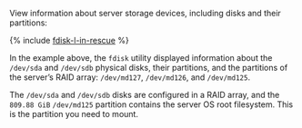 View information about server storage devices, including disks and their partitions:

{% include [fdisk-l-in-rescue](../fdisk-l-in-rescue.md) %}

In the example above, the `fdisk` utility displayed information about the `/dev/sda` and `/dev/sdb` physical disks, their partitions, and the partitions of the server’s RAID array: `/dev/md127`, `/dev/md126`, and `/dev/md125`.

The `/dev/sda` and `/dev/sdb` disks are configured in a RAID array, and the `809.88 GiB` `/dev/md125` partition contains the server OS root filesystem. This is the partition you need to mount.